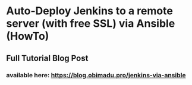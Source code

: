# Auto-Deploy Jenkins to a remote server (with free SSL) via Ansible (HowTo)
## Full Tutorial Blog Post
### available here: https://blog.obimadu.pro/jenkins-via-ansible
